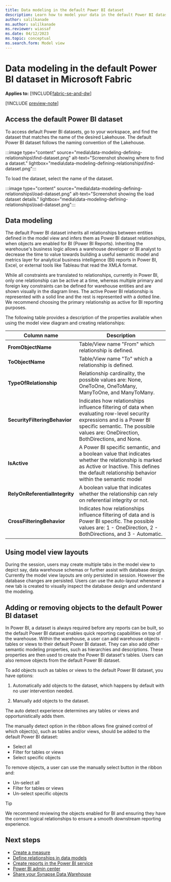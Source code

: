 ```yaml
---
title: Data modeling in the default Power BI dataset
description: Learn how to model your data in the default Power BI dataset in Microsoft Fabric.
author: salilkanade
ms.author: salilkanade
ms.reviewer: wiassaf
ms.date: 04/12/2023
ms.topic: conceptual
ms.search.form: Model view
---
```


# Data modeling in the default Power BI dataset in Microsoft Fabric

**Applies to:** [!INCLUDE[fabric-se-and-dw](includes/applies-to-version/fabric-se-and-dw.md)]

[!INCLUDE [preview-note](../includes/preview-note.md)]

## Access the default Power BI dataset

To access default Power BI datasets, go to your workspace, and find the dataset that matches the name of the desired Lakehouse. The default Power BI dataset follows the naming convention of the Lakehouse.

:::image type="content" source="media\data-modeling-defining-relationships\find-dataset.png" alt-text="Screenshot showing where to find a dataset." lightbox="media\data-modeling-defining-relationships\find-dataset.png":::

To load the dataset, select the name of the dataset.

:::image type="content" source="media\data-modeling-defining-relationships\load-dataset.png" alt-text="Screenshot showing the load dataset details." lightbox="media\data-modeling-defining-relationships\load-dataset.png":::


## Data modeling

The default Power BI dataset inherits all relationships between entities defined in the model view and infers them as Power BI dataset relationships, when objects are enabled for BI (Power BI Reports). Inheriting the warehouse's business logic allows a warehouse developer or BI analyst to decrease the time to value towards building a useful semantic model and metrics layer for analytical business intelligence (BI) reports in Power BI, Excel, or external tools like Tableau that read the XMLA format.

While all constraints are translated to relationships, currently in Power BI, only one relationship can be active at a time, whereas multiple primary and foreign key constraints can be defined for warehouse entities and are shown visually in the diagram lines. The active Power BI relationship is represented with a solid line and the rest is represented with a dotted line. We recommend choosing the primary relationship as active for BI reporting purposes.

The following table provides a description of the properties available when using the model view diagram and creating relationships:

| **Column name** | **Description** |
|---|---|
| **FromObjectName** | Table/View name "From" which relationship is defined. |
| **ToObjectName** | Table/View name "To" which a relationship is defined. |
| **TypeOfRelationship** | Relationship cardinality, the possible values are: None, OneToOne, OneToMany, ManyToOne, and ManyToMany. |
| **SecurityFilteringBehavior** | Indicates how relationships influence filtering of data when evaluating row-level security expressions and is a Power BI specific semantic. The possible values are: OneDirection, BothDirections, and None. |
| **IsActive** | A Power BI specific semantic, and a boolean value that indicates whether the relationship is marked as Active or Inactive. This defines the default relationship behavior within the semantic model |
| **RelyOnReferentialIntegrity** | A boolean value that indicates whether the relationship can rely on referential integrity or not. |
| **CrossFilteringBehavior** | Indicates how relationships influence filtering of data and is Power BI specific. The possible values are: 1 - OneDirection, 2 - BothDirections, and 3 - Automatic. |

## Using model view layouts

During the session, users may create multiple tabs in the model view to depict say, data warehouse schemas or further assist with database design. Currently the model view layouts are only persisted in session. However the database changes are persisted. Users can use the auto-layout whenever a new tab is created to visually inspect the database design and understand the modeling.

## Adding or removing objects to the default Power BI dataset

In Power BI, a dataset is always required before any reports can be built, so the default Power BI dataset enables quick reporting capabilities on top of the warehouse. Within the warehouse, a user can add warehouse objects - tables or views to their default Power BI dataset. They can also add other semantic modeling properties, such as hierarchies and descriptions. These properties are then used to create the Power BI dataset's tables. Users can also remove objects from the default Power BI dataset.

To add objects such as tables or views to the default Power BI dataset, you have options:

1. Automatically add objects to the dataset, which happens by default with no user intervention needed.

1. Manually add objects to the dataset.

The auto detect experience determines any tables or views and opportunistically adds them.

The manually detect option in the ribbon allows fine grained control of which object(s), such as tables and/or views, should be added to the default Power BI dataset:

- Select all
- Filter for tables or views
- Select specific objects

To remove objects, a user can use the manually select button in the ribbon and:

- Un-select all
- Filter for tables or views
- Un-select specific objects

> [!TIP]
> We recommend reviewing the objects enabled for BI and ensuring they have the correct logical relationships to ensure a smooth downstream reporting experience.

## Next steps

- [Create a measure](create-measure.md)
- [Define relationships in data models](model-default-power-bi-dataset.md)
- [Create reports in the Power BI service](reports-power-bi-service.md)
- [Power BI admin center](../admin/admin-power-bi.md)
- [Share your Synapse Data Warehouse](share-warehouse.md)
